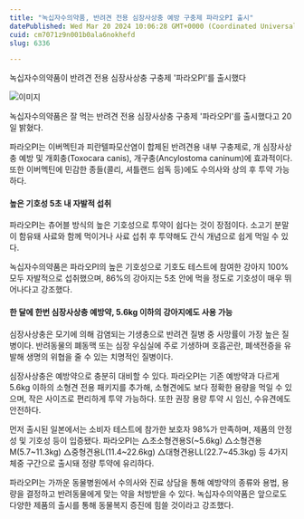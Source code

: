 ```yaml
---
title: "녹십자수의약품, 반려견 전용 심장사상충 예방 구충제 파라오PI 출시"
datePublished: Wed Mar 20 2024 10:06:28 GMT+0000 (Coordinated Universal Time)
cuid: cm7071z9n001b0ala6nokhefd
slug: 6336

---
```



녹십자수의약품이 반려견 전용 심장사상충 구충제 '파라오PI'를 출시했다

![이미지](https://cdn.hashnode.com/res/hashnode/image/upload/v1739260935076/b61948a7-54ed-40a6-8308-3013eb380ee2.jpeg)

녹십자수의약품은 잘 먹는 반려견 전용 심장사상충 구충제 '파라오PI'를 출시했다고 20일 밝혔다.

파라오PI는 이버멕틴과 피란텔파모산염이 합제된 반려견용 내부 구충제로, 개 심장사상충 예방 및 개회충(Toxocara canis), 개구충(Ancylostoma caninum)에 효과적이다. 또한 이버멕틴에 민감한 종들(콜리, 셔틀랜드 쉽독 등)에도 수의사와 상의 후 투약 가능하다.

#### 높은 기호성 5초 내 자발적 섭취

파라오PI는 츄어블 방식의 높은 기호성으로 투약이 쉽다는 것이 장점이다. 소고기 분말이 함유돼 사료와 함께 먹이거나 사료 섭취 후 투약해도 간식 개념으로 쉽게 먹일 수 있다.

녹십자수의약품은 파라오PI의 높은 기호성으로 기호도 테스트에 참여한 강아지 100% 모두 자발적으로 섭취했으며, 86%의 강아지는 5초 안에 먹을 정도로 기호성이 매우 뛰어나다고 강조했다.

#### 한 달에 한번 심장사상충 예방약, 5.6kg 이하의 강아지에도 사용 가능

심장사상충은 모기에 의해 감염되는 기생충으로 반려견 질병 중 사망률이 가장 높은 질병이다. 반려동물의 폐동맥 또는 심장 우심실에 주로 기생하며 호흡곤란, 폐색전증을 유발해 생명의 위협을 줄 수 있는 치명적인 질병이다.

심장사상충은 예방약으로 충분히 대비할 수 있다. 파라오PI는 기존 예방약과 다르게 5.6kg 이하의 소형견 전용 패키지를 추가해, 소형견에도 보다 정확한 용량을 먹일 수 있으며, 작은 사이즈로 편리하게 투약 가능하다. 또한 권장 용량 투약 시 임신, 수유견에도 안전하다.

먼저 출시된 일본에서는 소비자 테스트에 참가한 보호자 98%가 만족하며, 제품의 안정성 및 기호성 등이 입증됐다. 파라오PI는 △초소형견용S(~5.6kg) △소형견용M(5.7~11.3kg) △중형견용L(11.4~22.6kg) △대형견용LL(22.7~45.3kg) 등 4가지 체중 구간으로 출시돼 정량 투약에 유리하다.

파라오PI는 가까운 동물병원에서 수의사와 진료 상담을 통해 예방약의 종류와 용법, 용량을 결정하고 반려동물에게 맞는 약을 처방받을 수 있다. 녹십자수의약품은 앞으로도 다양한 제품의 출시를 통해 동물복지 증진에 힘쓸 것이라고 강조했다.